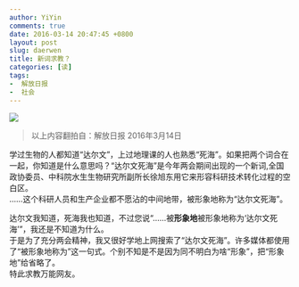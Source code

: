 ```yaml
---
author: YiYin
comments: true
date: 2016-03-14 20:47:45 +0800
layout: post
slug: daerwen
title: 新词求教？
categories: [读]
tags:
-  解放日报
-  社会
---
```


![](/public/images/newspaper/daerwen.jpg)<br/>

<div class="quote"> <blockquote>
    	以上内容翻拍自：解放日报 2016年3月14日
    </blockquote>
</div>

学过生物的人都知道“达尔文”，上过地理课的人也熟悉“死海”。如果把两个词合在一起，你知道是什么意思吗？“达尔文死海”是今年两会期间出现的一个新词,全国政协委员、中科院水生生物研究所副所长徐旭东用它来形容科研技术转化过程的空白区。  
……这个科研人员和生产企业都不愿沾的中间地带，被形象地称为“达尔文死海”。

<div class="readreview">
达尔文我知道，死海我也知道，不过您说“……被<b>形象地</b>被形象地称为‘达尔文死海’”，我还是不知道为什么。<br/>
于是为了充分两会精神，我又很好学地上网搜索了“达尔文死海”。许多媒体都使用了“被形象地称为”这一句式。个别不知是不是因为同不明白为啥“形象”，把“形象地”给省略了。<br/>
特此求教万能网友。
</div>

